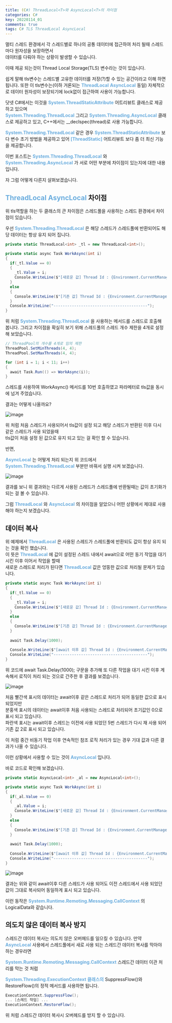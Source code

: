 ```yaml
---
title: (C#) ThreadLocal<T>와 AsyncLocal<T>의 차이점
categories: C#
key: 20220114_01
comments: true
tags: C# TLS ThreadLocal AsyncLocal
---
```


멀티 스레드 환경에서 각 스레드별로 하나의 공통 데이터에 접근하여 처리 될때 스레드 마다 원자성을 보장하면서<br/>
데이터를 다뤄야 하는 상황이 발생할 수 있습니다.

이때 제공 되는것이 Thread Local Storage(TLS) 변수라는 것이 있습니다.

쉽게 말해 tls변수는 스레드별 고유한 데이터를 저장(?)할 수 있는 공간이라고 이해 하면 됩니다. 또한 이 tls변수는(이하 거론되는 **<span style="color: rgb(107, 173, 222);">ThreadLocal<T></span>** **<span style="color: rgb(107, 173, 222);">AsyncLocal<T></span>** 동일) 자체적으로 데이터 원자성이 보장되기에 lock없이 접근하여 사용이 가능합니다.

<!--more-->

닷넷 C#에서는 이것을 **<span style="color: rgb(107, 173, 222);">System.ThreadStaticAttribute</span>** 어트리뷰트 클래스로 제공 하고 있으며<br/>
**<span style="color: rgb(107, 173, 222);">System.Threading.ThreadLocal<T></span>** 그리고 **<span style="color: rgb(107, 173, 222);">System.Threading.AsyncLocal<T></span>** 클래스로 제공하고 있고, C++에서는 __declspec(thread)로 사용 가능합니다.<br/>

**<span style="color: rgb(107, 173, 222);">System.Threading.ThreadLocal<T></span>** 같은 경우 **<span style="color: rgb(107, 173, 222);">System.ThreadStaticAttribute</span>** 보다 변수 초기 방법을 제공하고 있어 **<span style="color: rgb(107, 173, 222);">[ThreadStatic]</span>** 어트리뷰트 보다 좀 더 최신 기능을 제공합니다.

이번 포스트는 **<span style="color: rgb(107, 173, 222);">System.Threading.ThreadLocal<T></span>** 와 **<span style="color: rgb(107, 173, 222);">System.Threading.AsyncLocal<T></span>** 가 서로 어떤 부분에 차이점이 있는지에 대한 내용 입니다.

자 그럼 어떻게 다른지 살펴보겠습니다.

**<span style="color: rgb(107, 173, 222);">ThreadLocal<T></span>** **<span style="color: rgb(107, 173, 222);">AsyncLocal<T></span>** 차이점
-

위 tls역할을 하는 두 클래스의 큰 차이점은 스레드풀을 사용하는 스레드 환경에서 차이점이 있습니다.

우선 **<span style="color: rgb(107, 173, 222);">System.Threading.ThreadLocal<T></span>** 은 해당 스레드가 스레드풀에 반환되어도 해당 데이터는 항상 유지 되어 집니다.

```cs
private static ThreadLocal<int> _tl = new ThreadLocal<int>();

private static async Task WorkAsync(int i)
{
  if(_tl.Value == 0)
  {
    _tl.Value = i;
    Console.WriteLine($"[새로운 값] Thread Id : {Environment.CurrentManagedThreadId} - tl Value : {_tl.Value}");
  }
  else
  {
    Console.WriteLine($"[기존 값] Thread Id : {Environment.CurrentManagedThreadId} - tl Value : {_tl.Value}");
  }
  Console.WriteLine("-----------------------------------------");
}
```

위 처럼 **<span style="color: rgb(107, 173, 222);">System.Threading.ThreadLocal<T></span>** 을 사용하는 메서드를 스레드로 호출해 봅니다.
그리고 차이점을 확실히 보기 위해 스레드풀의 스레드 개수 제한을 4개로 설정해 보았습니다.

```cs
// ThreadPool의 개수를 4개로 임의 제한
ThreadPool.SetMinThreads(4, 4);
ThreadPool.SetMaxThreads(4, 4);

for (int i = 1; i < 11; i++)
{
  await Task.Run(() => WorkAsync(i));
}
```

스레드를 사용하여 WorkAsync() 메서드를 10번 호출하였고 파라메터로 tls값을 동시에 넘겨 주었습니다.

결과는 어떻게 나올까요?

![image](https://user-images.githubusercontent.com/13028129/149457378-d0d88799-b015-49d6-a382-bf15e5a8b7f4.png)

위 처럼 처음 스레드가 사용되어서 tls값이 설정 되고 해당 스레드가 반환된 이후 다시 같은 스레드가 사용 되었을때<br/>
tls값이 처음 설정 된 값으로 유지 되고 있는 걸 확인 할 수 있습니다.
  
반면,

**<span style="color: rgb(107, 173, 222);">AsyncLocal<T></span>** 는 어떻게 처리 되는지 위 코드에서 **<span style="color: rgb(107, 173, 222);">System.Threading.ThreadLocal<T></span>** 부분만 바꿔서 실행 시켜 보겠습니다.<br/>

![image](https://user-images.githubusercontent.com/13028129/149457495-e2ec922b-988b-4e1a-a929-f879533ad172.png)

결과를 보니 위 결과와는 다르게 사용된 스레드가 스레드풀에 반환될때는 값이 초기화가 되는 걸 볼 수 있습니다.

그럼 **<span style="color: rgb(107, 173, 222);">ThreadLocal<T></span>** 와 **<span style="color: rgb(107, 173, 222);">AsyncLocal<T></span>** 의 차이점을 알았으니 어떤 상황에서 제대로 사용해야 하는지 보겠습니다.

  
데이터 복사
-

위 예제에서 **<span style="color: rgb(107, 173, 222);">ThreadLocal<T></span>** 은 사용된 스레드가 스레드풀에 반환되도 값이 항상 유지 되는 것을 확인 했습니다.<br/>
이 뜻은 **<span style="color: rgb(107, 173, 222);">ThreadLocal<T></span>** 에 값이 설정된 스레드 내에서 await으로 어떤 동기 작업을 대기시킨 이후 이어서 작업을 할때<br/>
새로운 스레드로 처리가 된다면 **<span style="color: rgb(107, 173, 222);">ThreadLocal<T></span>** 값은 엉뚱한 값으로 처리될 문제가 있습니다.

```cs
private static async Task WorkAsync(int i)
{
  if(_tl.Value == 0)
  {
    _tl.Value = i;
    Console.WriteLine($"[새로운 값] Thread Id : {Environment.CurrentManagedThreadId} - tl Value : {_tl.Value}");
  }
  else
  {
    Console.WriteLine($"[기존 값] Thread Id : {Environment.CurrentManagedThreadId} - tl Value : {_tl.Value}");
  }
  
  await Task.Delay(1000);
  
  Console.WriteLine($"[await 이후 값] Thread Id : {Environment.CurrentManagedThreadId} - tl Value : {_tl.Value}");
  Console.WriteLine("-----------------------------------------");
}
```

위 코드에 await Task.Delay(1000); 구문을 추가해 또 다른 작업을 대기 시킨 이후 계속해서 로직이 처리 되는 것으로 간주한 후 결과를 보겠습니다.

![image](https://user-images.githubusercontent.com/13028129/149459931-8a15e08f-9ded-44aa-b89c-3dacb5a70e07.png)

처음 빨간색 표시의 데이터는 await이후 같은 스레드로 처리가 되어 동일한 값으로 표시 되었지만<br/>
분홍색 표시의 데이터는 await이후 처음 사용되는 스레드로 처리되어 초기값인 0으로 표시 되고 있습니다.<br>
파란색 표시는 await이후 스레드는 이전에 사용 되었던 5번 스레드가 다시 재 사용 되어 기존 값 2로 표시 되고 있습니다.

이 처럼 중간 비동기 작업 이후 연속적인 참조 로직 처리가 있는 경우 기대 값과 다른 결과가 나올 수 있습니다.

이런 상황에서 사용할 수 있는 것이 **<span style="color: rgb(107, 173, 222);">AsyncLocal<T></span>** 입니다.

바로 코드로 확인해 보겠습니다.

```cs
private static AsyncLocal<int> _al = new AsyncLocal<int>();

private static async Task WorkAsync(int i)
{
  if(_al.Value == 0)
  {
    _al.Value = i;
    Console.WriteLine($"[새로운 값] Thread Id : {Environment.CurrentManagedThreadId} - al Value : {_al.Value}");
  }
  else
  {
    Console.WriteLine($"[기존 값] Thread Id : {Environment.CurrentManagedThreadId} - al Value : {_al.Value}");
  }
  
  await Task.Delay(1000);
  
  Console.WriteLine($"[await 이후 값] Thread Id : {Environment.CurrentManagedThreadId} - al Value : {_al.Value}");
  Console.WriteLine("-----------------------------------------");
}
```

![image](https://user-images.githubusercontent.com/13028129/149460912-1a85253d-e190-49b4-b57c-8ca96231cebc.png)

결과는 위와 같이 await이후 다른 스레드가 사용 되어도 이전 스레드에서 사용 되었던 값이 그대로 복사되어 동일하게 표시 되고 있습니다.

이런 동작은 **<span style="color: rgb(107, 173, 222);">System.Runtime.Remoting.Messaging.CallContext</span>** 의 LogicalData와 같습니다.


의도치 않은 데이터 복사 방지
-

스레드간 데이터 복사는 의도치 않은 오버헤드를 일으킬 수 있습니다. 만약 **<span style="color: rgb(107, 173, 222);">AsyncLocal<T></span>** 사용에서 스레드풀에서 새로 사용 되는 스레드간 데이터 복사를 막아야 하는 경우라면 <br/>

**<span style="color: rgb(107, 173, 222);">System.Runtime.Remoting.Messaging.CallContext</span>** 스레드간 데이터 이관 처리를 막는 것 처럼<br/>

**<span style="color: rgb(107, 173, 222);">System.Threading.ExecutionContext 클래스의</span>** SuppressFlow()와 RestoreFlow()의 정적 메서드를 사용하면 됩니다.

```cs
ExecutionContext.SuppressFlow();
... [스레드 작업] ...
ExecutionContext.RestoreFlow();
```

위 처럼 스레드간 데이터 복사시 오버헤드를 방지 할 수 있습니다.
